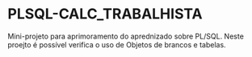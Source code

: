 # PLSQL-CALC_TRABALHISTA 
Mini-projeto para aprimoramento do aprednizado sobre PL/SQL. Neste proejto é possível verifica o uso de Objetos de brancos e tabelas. 
